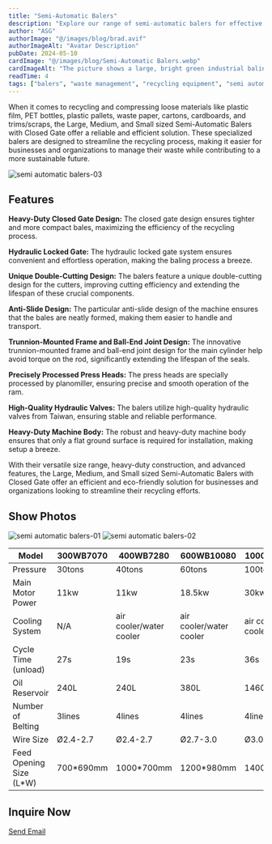 ```yaml
---
title: "Semi-Automatic Balers"
description: "Explore our range of semi-automatic balers for effective waste compaction and management. Find the perfect solution for your business needs."
author: "ASG"
authorImage: "@/images/blog/brad.avif"
authorImageAlt: "Avatar Description"
pubDate: 2024-05-10
cardImage: "@/images/blog/Semi-Automatic Balers.webp"
cardImageAlt: "The picture shows a large, bright green industrial baling machine or baler. These types of balers are used for compressing and compacting various recyclable materials like plastic, cardboard, or metal into dense, compact bales. The baler appears to be located inside a factory or industrial facility setting with overhead cranes and bright lighting. The controls and hydraulic systems for operating the baler's compaction and baling mechanisms are visible on the machine itself."
readTime: 4
tags: ["balers", "waste management", "recycling equipment", "semi automatic balers,", "waste compaction" ]
---
```

When it comes to recycling and compressing loose materials like plastic film, PET bottles, plastic pallets, waste paper, cartons, cardboards, and trims/scraps, the Large, Medium, and Small sized Semi-Automatic Balers with Closed Gate offer a reliable and efficient solution. These specialized balers are designed to streamline the recycling process, making it easier for businesses and organizations to manage their waste while contributing to a more sustainable future.

![semi automatic balers-03](/images/semi-automatic-balers-03.webp)

## Features

**Heavy-Duty Closed Gate Design:** The closed gate design ensures tighter and more compact bales, maximizing the efficiency of the recycling process.

**Hydraulic Locked Gate:** The hydraulic locked gate system ensures convenient and effortless operation, making the baling process a breeze.

**Unique Double-Cutting Design:** The balers feature a unique double-cutting design for the cutters, improving cutting efficiency and extending the lifespan of these crucial components.

**Anti-Slide Design:** The particular anti-slide design of the machine ensures that the bales are neatly formed, making them easier to handle and transport.

**Trunnion-Mounted Frame and Ball-End Joint Design:** The innovative trunnion-mounted frame and ball-end joint design for the main cylinder help avoid torque on the rod, significantly extending the lifespan of the seals.

**Precisely Processed Press Heads:** The press heads are specially processed by planomiller, ensuring precise and smooth operation of the ram.

**High-Quality Hydraulic Valves:** The balers utilize high-quality hydraulic valves from Taiwan, ensuring stable and reliable performance.

**Heavy-Duty Machine Body:** The robust and heavy-duty machine body ensures that only a flat ground surface is required for installation, making setup a breeze.

With their versatile size range, heavy-duty construction, and advanced features, the Large, Medium, and Small sized Semi-Automatic Balers with Closed Gate offer an efficient and eco-friendly solution for businesses and organizations looking to streamline their recycling efforts.


## Show Photos

![semi automatic balers-01](/images/semi-automatic-balers-01.webp)
![semi automatic balers-02](/images/semi-automatic-balers-02.webp)


<div class="scrollable-table-container">
  <table>
  <thead>
   <tr>
      <th>Model</th>
      <th>300WB7070</th>
      <th>400WB7280</th>
      <th>600WB10080</th>
      <th>1000WB11085</th>
      <th>1000WB110110</th>
    </tr>
  </thead>
  <tbody>
    <tr>
      <td>Pressure</td>
      <td>30tons</td>
      <td>40tons</td>
      <td>60tons</td>
      <td>100tons</td>
      <td>100tons</td>
    </tr>
    <tr>
      <td>Main Motor Power</td>
      <td>11kw</td>
      <td>11kw</td>
      <td>18.5kw</td>
      <td>30kw</td>
      <td>30kw</td>
    </tr>
    <tr>
      <td>Cooling System</td>
      <td>N/A</td>
      <td>air cooler/water cooler</td>
      <td>air cooler/water cooler</td>
      <td>air cooler/water cooler</td>
      <td>air cooler/water cooler</td>
    </tr>
    <tr>
      <td>Cycle Time (unload)</td>
      <td>27s</td>
      <td>19s</td>
      <td>23s</td>
      <td>36s</td>
      <td>42s</td>
    </tr>
    <tr>
      <td>Oil Reservoir</td>
      <td>240L</td>
      <td>240L</td>
      <td>380L</td>
      <td>1460L</td>
      <td>1460L</td>
    </tr>
    <tr>
      <td>Number of Belting</td>
      <td>3lines</td>
      <td>4lines</td>
      <td>4lines</td>
      <td>4lines</td>
      <td>5lines</td>
    </tr>
    <tr>
      <td>Wire Size</td>
      <td>Ø2.4-2.7</td>
      <td>Ø2.4-2.7</td>
      <td>Ø2.7-3.0</td>
      <td>Ø3.0-3.2</td>
      <td>Ø3.0-3.2</td>
    </tr>
    <tr>
      <td>Feed Opening Size (L*W)</td>
      <td>700*690mm</td>
      <td>1000*700mm</td>
      <td>1200*980mm</td>
      <td>1400*1050mm</td>
      <td>2000*1050mm</td>
    </tr>
  </tbody>
</table>
</div>

## Inquire Now

<div class="email-button-container">
  <a href="mailto:sales@rumtoo.com" class="email-button">Send Email</a>
</div>
